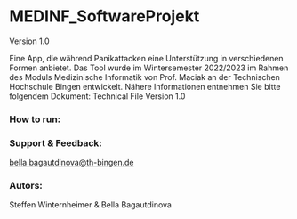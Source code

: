# MEDINF_SoftwareProjekt
Version 1.0

Eine App, die während Panikattacken eine Unterstützung in verschiedenen Formen anbietet.
Das Tool wurde im Wintersemester 2022/2023 im Rahmen des Moduls Medizinische Informatik von Prof. Maciak an der Technischen Hochschule Bingen entwickelt.
Nähere Informationen entnehmen Sie bitte folgendem Dokument: Technical File Version 1.0

### How to run:

### Support & Feedback:
bella.bagautdinova@th-bingen.de

### Autors:
Steffen Winternheimer & Bella Bagautdinova

